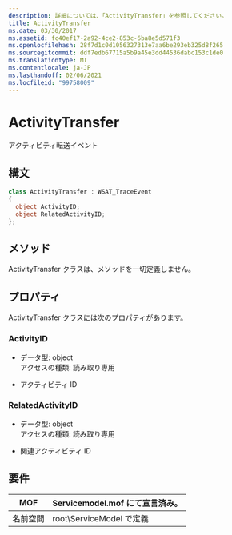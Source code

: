 ```yaml
---
description: 詳細については、「ActivityTransfer」を参照してください。
title: ActivityTransfer
ms.date: 03/30/2017
ms.assetid: fc40ef17-2a92-4ce2-853c-6ba8e5d571f3
ms.openlocfilehash: 28f7d1c0d1056327313e7aa6be293eb325d8f265
ms.sourcegitcommit: ddf7edb67715a5b9a45e3dd44536dabc153c1de0
ms.translationtype: MT
ms.contentlocale: ja-JP
ms.lasthandoff: 02/06/2021
ms.locfileid: "99758009"
---
```

# <a name="activitytransfer"></a>ActivityTransfer

アクティビティ転送イベント  
  
## <a name="syntax"></a>構文  
  
```csharp
class ActivityTransfer : WSAT_TraceEvent  
{  
  object ActivityID;  
  object RelatedActivityID;  
};  
```  
  
## <a name="methods"></a>メソッド  

 ActivityTransfer クラスは、メソッドを一切定義しません。  
  
## <a name="properties"></a>プロパティ  

 ActivityTransfer クラスには次のプロパティがあります。  
  
### <a name="activityid"></a>ActivityID  
  
- データ型: object  
    アクセスの種類: 読み取り専用  
  
- アクティビティ ID  
  
### <a name="relatedactivityid"></a>RelatedActivityID  
  
- データ型: object  
    アクセスの種類: 読み取り専用  
  
- 関連アクティビティ ID  
  
## <a name="requirements"></a>要件  
  
|MOF|Servicemodel.mof にて宣言済み。|  
|---------|-----------------------------------|  
|名前空間|root\ServiceModel で定義|
